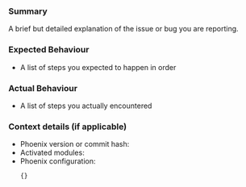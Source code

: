 ### Summary
A brief but detailed explanation of the issue or bug you are reporting.

### Expected Behaviour
- A list of steps you expected to happen in order

### Actual Behaviour
- A list of steps you actually encountered

### Context details (if applicable)
- Phoenix version or commit hash:
- Activated modules:
- Phoenix configuration:
   ```js
   {}
   ```
